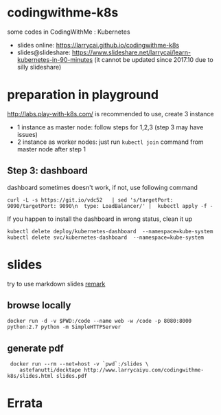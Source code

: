 # codingwithme-k8s

some codes in CodingWithMe : Kubernetes

* slides online: https://larrycai.github.io/codingwithme-k8s
* slides@slideshare: https://www.slideshare.net/larrycai/learn-kubernetes-in-90-minutes (it cannot be updated since 2017.10 due to silly slideshare)

# preparation in playground

http://labs.play-with-k8s.com/ is recommended to use, create 3 instance

* 1 instance as master node: follow steps for 1,2,3 (step 3 may have issues)
* 2 instance as worker nodes: just run `kubectl join` command from master node after step 1

## Step 3: dashboard
dashboard sometimes doesn't work, if not, use following command

    curl -L -s https://git.io/vdc52   | sed 's/targetPort: 9090/targetPort: 9090\n  type: LoadBalancer/' |  kubectl apply -f -
    
If you happen to install the dashboard in wrong status, clean it up

    kubectl delete deploy/kubernetes-dashboard  --namespace=kube-system
    kubectl delete svc/kubernetes-dashboard  --namespace=kube-system
    
# slides

try to use markdown slides [remark](https://github.com/gnab/remark)

## browse locally

    docker run -d -v $PWD:/code --name web -w /code -p 8080:8000 python:2.7 python -m SimpleHTTPServer

## generate pdf

     docker run --rm --net=host -v `pwd`:/slides \
        astefanutti/decktape http://www.larrycaiyu.com/codingwithme-k8s/slides.html slides.pdf

# Errata



